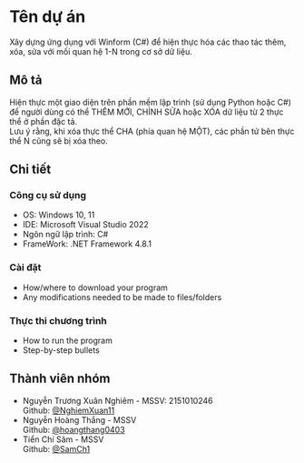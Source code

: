 # Tên dự án

Xây dựng ứng dụng với Winform (C#) để hiện thực hóa các thao tác thêm, xóa, sửa với mối quan hệ 1-N trong cơ sở dữ liệu.

## Mô tả 

Hiện thực một giao diện trên phần mềm lập trình (sử dụng Python hoặc C#) để người dùng có thể THÊM MỚI, CHỈNH SỬA hoặc XÓA dữ liệu từ 2 thực thể ở phần đặc tả.<br>
Lưu ý rằng, khi xóa thực thể CHA (phía quan hệ MỘT), các phần tử bên thực thể N cũng sẽ bị xóa theo.

## Chi tiết

### Công cụ sử dụng

* OS: Windows 10, 11
* IDE: Microsoft Visual Studio 2022
* Ngôn ngữ lập trình: C#
* FrameWork: .NET Framework 4.8.1

### Cài đặt

* How/where to download your program
* Any modifications needed to be made to files/folders

### Thực thi chương trình

* How to run the program
* Step-by-step bullets

## Thành viên nhóm

* Nguyễn Trương Xuân Nghiêm - MSSV: 2151010246<br>
Github: [@NghiemXuan11](https://github.com/NghiemXuan11)<br>
* Nguyễn Hoàng Thắng - MSSV<br>
Github: [@hoangthang0403](https://github.com/hoangthang0403)<br>
* Tiển Chí Sâm - MSSV<br>
Github: [@SamCh1](https://github.com/SamCh1)

